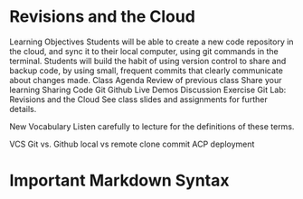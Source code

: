 # Revisions and the Cloud
Learning Objectives
Students will be able to create a new code repository in the cloud, and sync it to their local computer, using git commands in the terminal.
Students will build the habit of using version control to share and backup code, by using small, frequent commits that clearly communicate about changes made.
Class Agenda
Review of previous class
Share your learning
Sharing Code
Git
Github
Live Demos
Discussion Exercise
Git
Lab: Revisions and the Cloud
See class slides and assignments for further details.

New Vocabulary
Listen carefully to lecture for the definitions of these terms.

VCS
Git vs. Github
local vs remote
clone
commit
ACP
deployment

# Important Markdown Syntax

